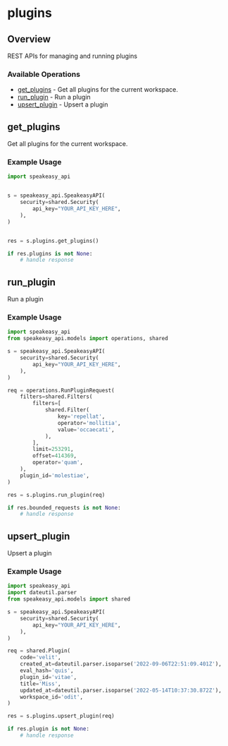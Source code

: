 # plugins

## Overview

REST APIs for managing and running plugins

### Available Operations

* [get_plugins](#get_plugins) - Get all plugins for the current workspace.
* [run_plugin](#run_plugin) - Run a plugin
* [upsert_plugin](#upsert_plugin) - Upsert a plugin

## get_plugins

Get all plugins for the current workspace.

### Example Usage

```python
import speakeasy_api


s = speakeasy_api.SpeakeasyAPI(
    security=shared.Security(
        api_key="YOUR_API_KEY_HERE",
    ),
)


res = s.plugins.get_plugins()

if res.plugins is not None:
    # handle response
```

## run_plugin

Run a plugin

### Example Usage

```python
import speakeasy_api
from speakeasy_api.models import operations, shared

s = speakeasy_api.SpeakeasyAPI(
    security=shared.Security(
        api_key="YOUR_API_KEY_HERE",
    ),
)

req = operations.RunPluginRequest(
    filters=shared.Filters(
        filters=[
            shared.Filter(
                key='repellat',
                operator='mollitia',
                value='occaecati',
            ),
        ],
        limit=253291,
        offset=414369,
        operator='quam',
    ),
    plugin_id='molestiae',
)

res = s.plugins.run_plugin(req)

if res.bounded_requests is not None:
    # handle response
```

## upsert_plugin

Upsert a plugin

### Example Usage

```python
import speakeasy_api
import dateutil.parser
from speakeasy_api.models import shared

s = speakeasy_api.SpeakeasyAPI(
    security=shared.Security(
        api_key="YOUR_API_KEY_HERE",
    ),
)

req = shared.Plugin(
    code='velit',
    created_at=dateutil.parser.isoparse('2022-09-06T22:51:09.401Z'),
    eval_hash='quis',
    plugin_id='vitae',
    title='Miss',
    updated_at=dateutil.parser.isoparse('2022-05-14T10:37:30.872Z'),
    workspace_id='odit',
)

res = s.plugins.upsert_plugin(req)

if res.plugin is not None:
    # handle response
```
